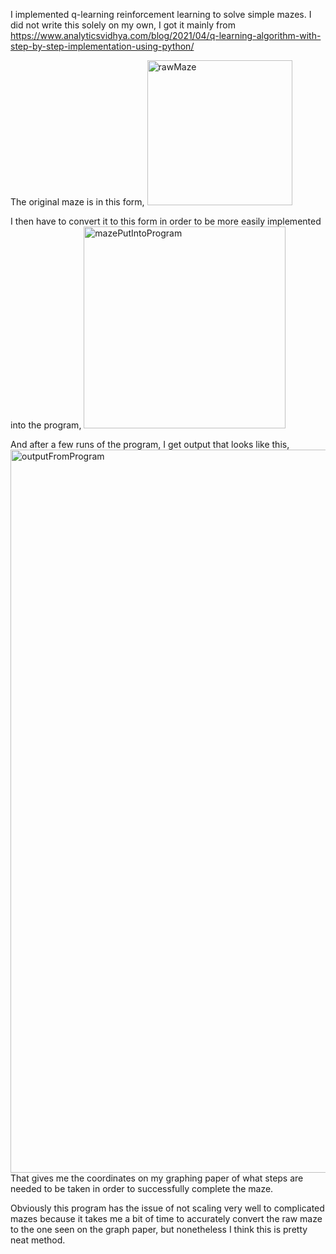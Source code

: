 I implemented q-learning reinforcement learning to solve simple mazes. I did not write this solely on my own, I got it mainly from 
https://www.analyticsvidhya.com/blog/2021/04/q-learning-algorithm-with-step-by-step-implementation-using-python/

The original maze is in this form,
<img width="232" alt="rawMaze" src="https://user-images.githubusercontent.com/37377528/130355837-f7cc8f5b-9a0f-4309-a444-bedfcb9486bd.png">

I then have to convert it to this form in order to be more easily implemented into the program,
<img width="323" alt="mazePutIntoProgram" src="https://user-images.githubusercontent.com/37377528/130355875-a1b08f59-c552-49ca-8f21-fdc4a35c2da5.png">

And after a few runs of the program, I get output that looks like this,
<img width="1157" alt="outputFromProgram" src="https://user-images.githubusercontent.com/37377528/130356027-e59b1bdb-4da9-4c54-b3fa-1a2a17757b61.png">
That gives me the coordinates on my graphing paper of what steps are needed to be taken in order to successfully complete the maze.

Obviously this program has the issue of not scaling very well to complicated mazes because it takes me a bit of time to accurately convert
the raw maze to the one seen on the graph paper, but nonetheless I think this is pretty neat method.

